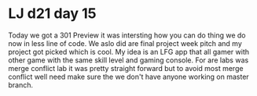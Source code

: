 # LJ d21 day 15
Today we got a 301 Preview it was intersting how you can do thing we do now in less line of code. We aslo did are final project week pitch and my project got picked which is cool. My idea is an LFG app that all gamer with other game with the same skill level and gaming console. For are labs was merge conflict lab it was pretty straight forward but to avoid most merge conflict well need make sure the we don't have anyone working on master branch. 
